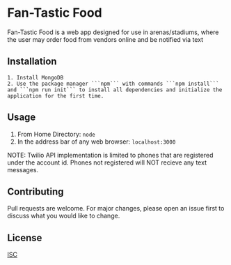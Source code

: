 # Fan-Tastic Food

Fan-Tastic Food is a web app designed for use in arenas/stadiums, where the user may order
food from vendors online and be notified via text

## Installation

    1. Install MongoDB
    2. Use the package manager ```npm``` with commands ```npm install``` and ```npm run init``` to install all dependencies and initialize the application for the first time.

## Usage

1. From Home Directory: ```node```
2. In the address bar of any web browser: ```localhost:3000```

NOTE: Twilio API implementation is limited to phones that are registered under the account id. Phones not registered will NOT recieve any text messages.

## Contributing

Pull requests are welcome. For major changes, please open an issue first to discuss what you would like to change.

## License

[ISC](https://opensource.org/licenses/ISC)
